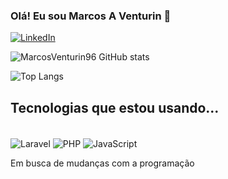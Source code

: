 ### Olá! Eu sou Marcos A Venturin 👋

[![LinkedIn](	https://img.shields.io/badge/LinkedIn-0077B5?style=for-the-badge&logo=linkedin&logoColor=white)](https://www.linkedin.com/in/marcos-venturin-a09383291/)


![MarcosVenturin96 GitHub stats](https://github-readme-stats.vercel.app/api?username=marcosventurin96&show_icons=true&theme=transparent)

![Top Langs](https://github-readme-stats.vercel.app/api/top-langs/?username=marcosventurin96&hide_progress=compact)


## Tecnologias que estou usando...

<div style="display: inline-block"><br/>
    <img align="center" alt="Laravel" src="https://img.shields.io/badge/Laravel-FF2D20?style=for-the-badge&logo=laravel&logoColor=white"/>
    <img align="center" alt="PHP" src="https://img.shields.io/badge/PHP-777BB4?style=for-the-badge&logo=php&logoColor=white"/>
    <img align="center" alt="JavaScript" src="https://img.shields.io/badge/JavaScript-F7DF1E?style=for-the-badge&logo=javascript&logoColor=black"/>
</div>


Em busca de mudanças com a programação
